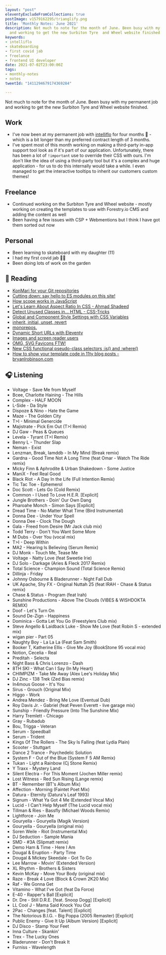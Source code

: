 ```yaml
---
layout: "post"
eleventyExcludeFromCollections: true
postImage: v1579162295/trianglify.png
title: 'Monthly Notes: June 2021'
description: Not much to note for the month of June. Been busy with my permanent job
  and working to get the new Surbiton Tyre  and Wheel website finished.
keywords:
- intelliflo
- skateboarding
- first covid jab
- freelance
- frontend UI developer
date: 2021-07-02T23:00:00Z
tags:
- monthly-notes
- notes
tweetId: "1411294679174369284"

---
```

Not much to note for the month of June. Been busy with my permanent job and working to get the new Surbiton Tyre  and Wheel website finished.

## Work

* I've now been at my permanent job with [intelliflo](https://www.intelliflo.com/uk) for four months 🎉 - which is a bit longer than my preferred contract length of 3 months.
* I've spent most of this month working on making a third-party in-app support tool look as if it's part of our application. Unfortunately, there has been a lot of `!important` use to override their CSS with ours. I'm don't like the idea of using a third-party tool but it's a complex and huge application - for us to do this internally would take a while. I even managed to get the interactive tooltips to inherit our customers custom themes!

## Freelance

* Continued working on the Surbiton Tyre and Wheel website -  mostly working on creating the templates to use with Forestry.io CMS and adding the content as well
* Been having a few issues with CSP + Webmentions but I think I have got them sorted out now

## Personal

* Been learning to skateboard with my daughter (11)
* I had my first covid jab 💉🎉
* Been doing lots of work on the garden

## 📖 Reading

* [KonMari for your Git repositories](https://tekin.co.uk/2020/01/clean-up-your-git-branches-and-repositories "KonMari for your Git repositories")
* [Cutting down: say hello to ES modules on this site!](https://rusingh.com/cutting-down/ "Cutting down: say hello to ES modules on this site!")
* [How scope works in JavaScript](https://gomakethings.com/how-scope-works-in-javascript/ "How scope works in JavaScript")
* [Let's Learn About Aspect Ratio In CSS - Ahmad Shadeed](https://ishadeed.com/article/css-aspect-ratio/ "Let's Learn About Aspect Ratio In CSS - Ahmad Shadeed")
* [Detect Unused Classes in... HTML - CSS-Tricks](https://css-tricks.com/detect-unused-classes-in-html/ "Detect Unused Classes in... HTML | CSS-Tricks")
* [Global and Component Style Settings with CSS Variables](https://www.sarasoueidan.com/blog/style-settings-with-css-variables/ "Global and Component Style Settings with CSS Variables")
* [inherit, initial, unset, revert](https://css-tricks.com/inherit-initial-unset-revert/ "inherit, initial, unset, revert")
* [monorepos.](https://deliciousreverie.co.uk/posts/monorepos/ "monorepos.")
* [Dynamic Short URLs with Eleventy](https://www.raymondcamden.com/2021/06/22/dynamic-short-urls-with-eleventy "Dynamic Short URLs with Eleventy")
* [Images and screen reader users](https://gomakethings.com/images-and-screen-reader-users/ "Images and screen reader users")
* [OMG, SVG Favicons FTW!](https://austingil.com/svg-favicons/ "OMG, SVG Favicons FTW!")
* [New CSS functional pseudo-class selectors :is() and :where()](https://web.dev/css-is-and-where/ "New CSS functional pseudo-class selectors :is() and :where()")
* [How to show your template code in 11ty blog posts - bryanlrobinson.com](https://bryanlrobinson.com/blog/how-to-show-your-template-code-in-11ty-blog-posts/ "How to show your template code in 11ty blog posts - bryanlrobinson.com")

## 🎧 Listening

* Voltage - Save Me from Myself
* Bcee, Charlotte Haining - The Hills
* Complex - HALF MOON
* L-Side - Da Style
* Dispoze & Nino - Hate the Game
* Maze - The Golden City
* T>I - Minimal Genercide
* Majistrate - Pick Em Out (T>I Remix)
* DJ Gaw - Peas & Queues
* Levela - Tyrant (T>I Remix)
* Benny L - Thunder Slap
* Neman - Exist
* Lenzman, Break, Iamddb - In My Mind (Break remix)
* Gardna - Good Time Not A Long Time (feat Omar - Watch The Ride remix)
* Micky Finn & Aphrodite & Urban Shakedown - Some Justice
* ManiX - Feel Real Good
* Black Riot - A Day In the Life (Full Intention Remix)
* Tic Tac Toe - Ephemerol
* Doc Scott - Lets Go (Cold Remix)
* Common - I Used To Love H.E.R. \[Explicit\]
* Jungle Brothers - Doin' Our Own Dang
* Pharoahe Monch - Simon Says \[Explicit\]
* Dread Time - No Matter What Time (Bird Instrumental)
* Donna Dee - Under Your Spell
* Donna Dee - Clock The Dough
* Gala - Freed from Desire (Mr Jack club mix)
* Todd Terry - Don't You Want Some More
* M Dubs - Over You (vocal mix)
* T>I - Deep Within
* MA2 - Hearing Is Believing (Serum Remix)
* DJ Monk - Touch Me, Tease Me
* Voltage - Natty Love (feat Sweetie Irie)
* DJ Solo - Darkage (Aries & Fleck 2017 Remix)
* Total Science - Champion Sound (Total Science Remix)
* Dillinja - Friday
* Johnny Osbourne & Bladerunner - Night Fall Dub
* UK Apache, Shy FX - Original Nuttah 25 (feat IRAH - Chase & Status remix)
* Chase & Status - Program (feat Irah)
* Sunshine Productions - Above The Clouds (VIBES & WISHDOKTA REMIX)
* Doof - Let's Turn On
* Sound De-Zign - Happiness
* Dominica - Gotta Let You  Go (Freestylers Club mix)
* Steve Angello & Laidback Luke - Show Me Love (feat Robin S - extended mix)
* wigan pier - Part 05
* Naughty Boy - La La La (Feat Sam Smith)
* Booker T, Katherine Ellis - Give Me Joy (BookStone 95 vocal mix)
* Notion, Cecelia - Real
* Preditah - Selecta
* Night Bass & Chris Lorenzo - Dash
* 8TH SKI - What Can I Say (In My Heart)
* CHIMPIZM - Take Me Away (Alex Lee's Holiday Mix)
* DJ Zinc - 138 Trek (Zed Bias remix)
* In4mous Goose - It's You
* Sirus - Grouch (Original Mix)
* Higgo - Work
* Andrea Mendez - Bring Me Love (Eventual Dub)
* Roy Davis Jr. - Gabriel (feat Peven Everett - live garage mix)
* Sunship - Friendly Pressure (Into The Sunshine Mix)
* Harry Tremlett - Chicago
* Gray - Rubadub
* Bou, Trigga - Veteran
* Serum - Speedball
* Serum - Trident
* Kings Of The Rollers - The Sky Is Falling (feat Lydia Plain)
* Scooter - Stuttgart
* Dance 2 Trance - Psychedelic Solution
* System F - Out of the Blue (System F 5 AM Remix)
* Tukan - Light a Rainbow (Cj Stone Remix)
* Y Traxx - Mystery Land
* Silent Electra - For This Moment (Jochen Miller remix)
* Lost Witness - Red Sun Rising (Lange remix)
* BT - Remember (BT's Album Mix)
* Affection - Morning (Faintet Poet Mix)
* Datura - Eternity (Datura's Leaf 1993)
* Signum - What Ya Got 4 Me (Extended Vocal Mix)
* Lucid - I Can't Help Myself (The Lucid vocal mix)
* Tillman & Ries - Bassfly (Michael Woods Remix)
* Lightforce - Join Me
* Gouryella - Gouryella (Magik Version)
* Gouryella - Gouryella (original mix)
* Soren Weile - Riot (Instrumental Mix)
* DJ Seduction - Sample Mania
* SMD - #3A (Slipmatt remix)
* Demo Ham & Time - Here I Am
* Dougal & Eruption - Party Time
* Dougal & Mickey Skeedale - Got To Go
* Lee Marrow - Movin' (Extended Version)
* XL Rhythm - Brothers & Sisters
* Kevin McKay - Move Your Body (original mix)
* Raze - Break 4 Love (Block & Crown 2K20 Mix)
* Raf - We Gonna Get
* Vitamino - What I've Got (feat Da Force)
* E-40 - Rapper's Ball \[Explicit\]
* Dr. Dre - Still D.R.E. \[feat. Snoop Dogg\] \[Explicit\]
* LL Cool J - Mama Said Knock You Out
* 2Pac - Changes \[feat. Talent\] \[Explicit\]
* The Notorious B.I.G. - Big Poppa (2005 Remaster) \[Explicit\]
* Public Enemy - Give It Up (Album Version) \[Explicit\]
* DJ Disco - Stamp Your Feet
* Inna Culture - Skankin'
* Trex - The Lucky Ones
* Bladerunner - Don't Break It
* Furniss - Wavelength

